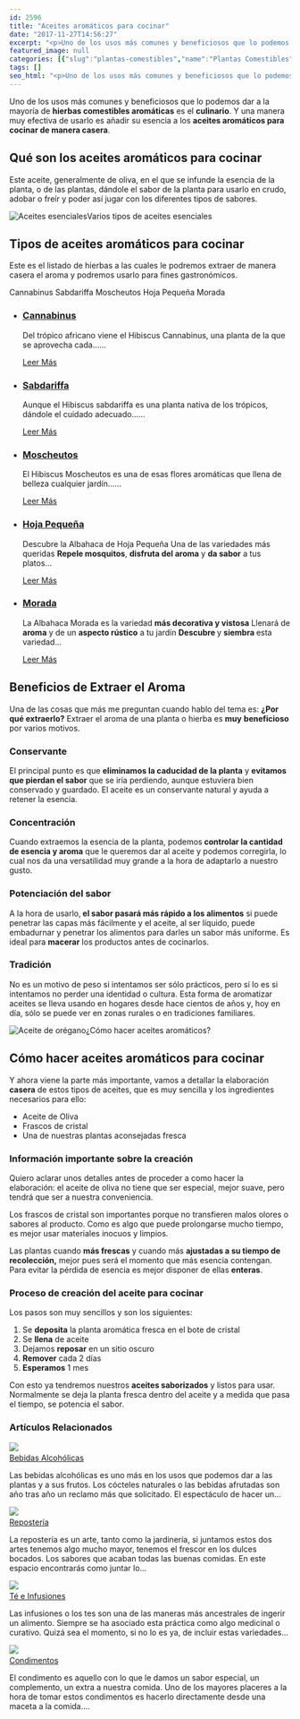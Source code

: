 ```yaml
---
id: 2596
title: "Aceites aromáticos para cocinar"
date: "2017-11-27T14:56:27"
excerpt: "<p>Uno de los usos más comunes y beneficiosos que lo podemos dar a la mayoría de hierbas comestibles aromáticas es el culinario. Y una manera muy efectiva de usarlo es añadir su esencia a los aceites aromáticos para cocinar de manera casera. Qué son los aceites aromáticos para cocinar Este aceite, generalmente de oliva, en&hellip; <a class=\"more-link\" href=\"https://plantasyflores.online/plantas-comestibles/te-e-infusiones/\">Seguir leyendo <span class=\"screen-reader-text\">Té e Infusiones</span> <span class=\"meta-nav\" aria-hidden=\"true\">&rarr;</span></a></p>\n"
featured_image: null
categories: [{"slug":"plantas-comestibles","name":"Plantas Comestibles"}]
tags: []
seo_html: "<p>Uno de los usos más comunes y beneficiosos que lo podemos dar a la mayoría de <strong>hierbas comestibles aromáticas</strong> es el <strong>culinario</strong>. Y una manera muy efectiva de usarlo es añadir su esencia a los <strong>aceites aromáticos para cocinar de manera casera</strong>.</p> <h2>Qué son los aceites aromáticos para cocinar</h2> <p>Este aceite, generalmente de oliva, en el que se infunde la esencia de la planta, o de las plantas, dándole el sabor de la planta para usarlo en crudo, adobar o freír y poder así jugar con los diferentes tipos de sabores.</p> <img src=\"https://plantasyflores.online/wp-content/uploads/2017/08/bath-oil-2510793_1920-325x207.jpg\" alt=\"Aceites esenciales\" />Varios tipos de aceites esenciales <h2>Tipos de aceites aromáticos para cocinar</h2> <p>Este es el listado de hierbas a las cuales le podremos extraer de manera casera el aroma y podremos usarlo para fines gastronómicos.</p> Cannabinus Sabdariffa Moscheutos Hoja Pequeña Morada <ul> <li> <h3> <a href=\"/hibiscus/cannabinus/\">Cannabinus</a> </h3> <p>Del trópico africano viene el Hibiscus Cannabinus, una planta de la que se aprovecha cada…...</p> <a href=\"/hibiscus/cannabinus/\"> Leer Más </a> </li> <li> <h3> <a href=\"/hibiscus/sabdariffa/\">Sabdariffa</a> </h3> <p>Aunque el Hibiscus sabdariffa es una planta nativa de los trópicos, dándole el cuidado adecuado…...</p> <a href=\"/hibiscus/sabdariffa/\"> Leer Más </a> </li> <li> <h3> <a href=\"/hibiscus/moscheutos/\">Moscheutos</a> </h3> <p>El Hibiscus Moscheutos es una de esas flores aromáticas que llena de belleza cualquier jardín…...</p> <a href=\"/hibiscus/moscheutos/\"> Leer Más </a> </li> <li> <h3> <a href=\"/albahaca/hoja-pequena/\">Hoja Pequeña</a> </h3> <p>Descubre la Albahaca de Hoja Pequeña Una de las variedades más queridas <strong>Repele mosquitos</strong>, <strong>disfruta del aroma</strong> y <strong>da sabor</strong> a tus platos...</p> <a href=\"/albahaca/hoja-pequena/\"> Leer Más </a> </li> <li> <h3> <a href=\"/albahaca/morada/\">Morada</a> </h3> <p>La Albahaca Morada es la variedad <strong>más decorativa y vistosa</strong> Llenará de <strong>aroma</strong> y de un <strong>aspecto rústico</strong> a tu jardín <strong>Descubre </strong> y <strong> siembra </strong> esta variedad...</p> <a href=\"/albahaca/morada/\"> Leer Más </a> </li> </ul> <h2>Beneficios de Extraer el Aroma</h2> <p>Una de las cosas que más me preguntan cuando hablo del tema es: <strong>¿Por qué extraerlo?</strong> Extraer el aroma de una planta o hierba es <strong>muy</strong> <strong>beneficioso</strong> por varios motivos.</p> <h3>Conservante</h3> <p>El principal punto es que <strong>eliminamos la caducidad de la planta</strong> y <strong>evitamos que pierdan el sabor</strong> que se iría perdiendo, aunque estuviera bien conservado y guardado. El aceite es un conservante natural y ayuda a retener la esencia.</p> <h3>Concentración</h3> <p>Cuando extraemos la esencia de la planta, podemos<strong> controlar la cantidad de esencia y aroma</strong> que le queremos dar al aceite y podemos corregirla, lo cual nos da una versatilidad muy grande a la hora de adaptarlo a nuestro gusto.</p> <h3>Potenciación del sabor</h3> <p>A la hora de usarlo,<strong> el sabor pasará más rápido a los alimentos</strong> si puede penetrar las capas más fácilmente y el aceite, al ser líquido, puede embadurnar y penetrar los alimentos para darles un sabor más uniforme. Es ideal para <strong>macerar</strong> los productos antes de cocinarlos.</p> <h3>Tradición</h3> <p>No es un motivo de peso si intentamos ser sólo prácticos, pero sí lo es si intentamos no perder una identidad o cultura. Esta forma de aromatizar aceites se lleva usando en hogares desde hace cientos de años y, hoy en día, sólo se puede ver en zonas rurales o en tradiciones familiares.</p> <img src=\"https://plantasyflores.online/wp-content/uploads/2017/08/cosmetics-293293_1280-325x217.jpg\" alt=\"Aceite de orégano\" />¿Cómo hacer aceites aromáticos? <h2>Cómo hacer aceites aromáticos para cocinar</h2> <p>Y ahora viene la parte más importante, vamos a detallar la elaboración <strong>casera</strong> de estos tipos de aceites, que es muy sencilla y los ingredientes necesarios para ello:</p> <ul> <li>Aceite de Oliva</li> <li>Frascos de cristal</li> <li>Una de nuestras plantas aconsejadas fresca</li> </ul> <h3>Información importante sobre la creación</h3> <p>Quiero aclarar unos detalles antes de proceder a como hacer la elaboración: el aceite de oliva no tiene que ser especial, mejor suave, pero tendrá que ser a nuestra conveniencia.</p> <p>Los frascos de cristal son importantes porque no transfieren malos olores o sabores al producto. Como es algo que puede prolongarse mucho tiempo, es mejor usar materiales inocuos y limpios.</p> <p>Las plantas cuando <strong>más frescas</strong> y cuando más <strong>ajustadas a su tiempo de recolección,</strong> mejor pues será el momento que más esencia contengan. Para evitar la pérdida de esencia es mejor disponer de ellas <strong>enteras</strong>.</p> <h3>Proceso de creación del aceite para cocinar</h3> <p>Los pasos son muy sencillos y son los siguientes:</p> <ol> <li>Se <strong>deposita</strong> la planta aromática fresca en el bote de cristal</li> <li>Se <strong>llena</strong> de aceite</li> <li>Dejamos <strong>reposar</strong> en un sitio oscuro</li> <li><strong>Remover</strong> cada 2 días</li> <li><strong>Esperamos</strong> 1 mes</li> </ol> <p>Con esto ya tendremos nuestros <strong>aceites saborizados</strong> y listos para usar. Normalmente se deja la planta fresca dentro del aceite y a medida que pasa el tiempo, se potencia el sabor.</p> <h3> Artículos Relacionados<br /> </h3> <img src=\"https://plantasyflores.online/wp-content/uploads/2017/10/cocktail-585315_1920.jpg\" /> <a href=\"/plantas-comestibles/bebidas-alcoholicas/\"><br /> Bebidas Alcohólicas<br /> </a> <p>Las bebidas alcohólicas es uno más en los usos que podemos dar a las plantas y a sus frutos. Los cócteles naturales o las bebidas afrutadas son año tras año un reclamo más que solicitado. El espectáculo de hacer un...</p> <img src=\"https://plantasyflores.online/wp-content/uploads/2017/10/cake-2450015_1920.jpg\" /> <a href=\"/plantas-comestibles/reposteria/\"><br /> Repostería<br /> </a> <p>La repostería es un arte, tanto como la jardinería, si juntamos estos dos artes tenemos algo mucho mayor, tenemos el frescor en los dulces bocados. Los sabores que acaban todas las buenas comidas. En este espacio encontrarás como juntar lo...</p> <img src=\"https://plantasyflores.online/wp-content/uploads/2017/10/maker-2817219_1920.jpg\" /> <a href=\"/plantas-comestibles/te-e-infusiones/\"><br /> Té e Infusiones<br /> </a> <p>Las infusiones o los tes son una de las maneras más ancestrales de ingerir un alimento. Siempre se ha asociado esta práctica como algo medicinal o curativo. Quizá sea el momento, si no lo es ya, de incluir estas variedades...</p> <img src=\"https://plantasyflores.online/wp-content/uploads/2017/10/spice-370114_1920.jpg\" /> <a href=\"/plantas-comestibles/condimentos/\"><br /> Condimentos<br /> </a> <p>El condimento es aquello con lo que le damos un sabor especial, un complemento, un extra a nuestra comida. Uno de los mayores placeres a la hora de tomar estos condimentos es hacerlo directamente desde una maceta a la comida....</p>"
---
```


<p>Uno de los usos más comunes y beneficiosos que lo podemos dar a la mayoría de <strong>hierbas comestibles aromáticas</strong> es el <strong>culinario</strong>. Y una manera muy efectiva de usarlo es añadir su esencia a los <strong>aceites aromáticos para cocinar de manera casera</strong>.</p> <h2>Qué son los aceites aromáticos para cocinar</h2> <p>Este aceite, generalmente de oliva, en el que se infunde la esencia de la planta, o de las plantas, dándole el sabor de la planta para usarlo en crudo, adobar o freír y poder así jugar con los diferentes tipos de sabores.</p> <img src="https://plantasyflores.online/wp-content/uploads/2017/08/bath-oil-2510793_1920-325x207.jpg" alt="Aceites esenciales" />Varios tipos de aceites esenciales <h2>Tipos de aceites aromáticos para cocinar</h2> <p>Este es el listado de hierbas a las cuales le podremos extraer de manera casera el aroma y podremos usarlo para fines gastronómicos.</p> Cannabinus Sabdariffa Moscheutos Hoja Pequeña Morada <ul> <li> <h3> <a href="/hibiscus/cannabinus/">Cannabinus</a> </h3> <p>Del trópico africano viene el Hibiscus Cannabinus, una planta de la que se aprovecha cada…...</p> <a href="/hibiscus/cannabinus/"> Leer Más </a> </li> <li> <h3> <a href="/hibiscus/sabdariffa/">Sabdariffa</a> </h3> <p>Aunque el Hibiscus sabdariffa es una planta nativa de los trópicos, dándole el cuidado adecuado…...</p> <a href="/hibiscus/sabdariffa/"> Leer Más </a> </li> <li> <h3> <a href="/hibiscus/moscheutos/">Moscheutos</a> </h3> <p>El Hibiscus Moscheutos es una de esas flores aromáticas que llena de belleza cualquier jardín…...</p> <a href="/hibiscus/moscheutos/"> Leer Más </a> </li> <li> <h3> <a href="/albahaca/hoja-pequena/">Hoja Pequeña</a> </h3> <p>Descubre la Albahaca de Hoja Pequeña Una de las variedades más queridas <strong>Repele mosquitos</strong>, <strong>disfruta del aroma</strong> y <strong>da sabor</strong> a tus platos...</p> <a href="/albahaca/hoja-pequena/"> Leer Más </a> </li> <li> <h3> <a href="/albahaca/morada/">Morada</a> </h3> <p>La Albahaca Morada es la variedad <strong>más decorativa y vistosa</strong> Llenará de <strong>aroma</strong> y de un <strong>aspecto rústico</strong> a tu jardín <strong>Descubre </strong> y <strong> siembra </strong> esta variedad...</p> <a href="/albahaca/morada/"> Leer Más </a> </li> </ul> <h2>Beneficios de Extraer el Aroma</h2> <p>Una de las cosas que más me preguntan cuando hablo del tema es: <strong>¿Por qué extraerlo?</strong> Extraer el aroma de una planta o hierba es <strong>muy</strong> <strong>beneficioso</strong> por varios motivos.</p> <h3>Conservante</h3> <p>El principal punto es que <strong>eliminamos la caducidad de la planta</strong> y <strong>evitamos que pierdan el sabor</strong> que se iría perdiendo, aunque estuviera bien conservado y guardado. El aceite es un conservante natural y ayuda a retener la esencia.</p> <h3>Concentración</h3> <p>Cuando extraemos la esencia de la planta, podemos<strong> controlar la cantidad de esencia y aroma</strong> que le queremos dar al aceite y podemos corregirla, lo cual nos da una versatilidad muy grande a la hora de adaptarlo a nuestro gusto.</p> <h3>Potenciación del sabor</h3> <p>A la hora de usarlo,<strong> el sabor pasará más rápido a los alimentos</strong> si puede penetrar las capas más fácilmente y el aceite, al ser líquido, puede embadurnar y penetrar los alimentos para darles un sabor más uniforme. Es ideal para <strong>macerar</strong> los productos antes de cocinarlos.</p> <h3>Tradición</h3> <p>No es un motivo de peso si intentamos ser sólo prácticos, pero sí lo es si intentamos no perder una identidad o cultura. Esta forma de aromatizar aceites se lleva usando en hogares desde hace cientos de años y, hoy en día, sólo se puede ver en zonas rurales o en tradiciones familiares.</p> <img src="https://plantasyflores.online/wp-content/uploads/2017/08/cosmetics-293293_1280-325x217.jpg" alt="Aceite de orégano" />¿Cómo hacer aceites aromáticos? <h2>Cómo hacer aceites aromáticos para cocinar</h2> <p>Y ahora viene la parte más importante, vamos a detallar la elaboración <strong>casera</strong> de estos tipos de aceites, que es muy sencilla y los ingredientes necesarios para ello:</p> <ul> <li>Aceite de Oliva</li> <li>Frascos de cristal</li> <li>Una de nuestras plantas aconsejadas fresca</li> </ul> <h3>Información importante sobre la creación</h3> <p>Quiero aclarar unos detalles antes de proceder a como hacer la elaboración: el aceite de oliva no tiene que ser especial, mejor suave, pero tendrá que ser a nuestra conveniencia.</p> <p>Los frascos de cristal son importantes porque no transfieren malos olores o sabores al producto. Como es algo que puede prolongarse mucho tiempo, es mejor usar materiales inocuos y limpios.</p> <p>Las plantas cuando <strong>más frescas</strong> y cuando más <strong>ajustadas a su tiempo de recolección,</strong> mejor pues será el momento que más esencia contengan. Para evitar la pérdida de esencia es mejor disponer de ellas <strong>enteras</strong>.</p> <h3>Proceso de creación del aceite para cocinar</h3> <p>Los pasos son muy sencillos y son los siguientes:</p> <ol> <li>Se <strong>deposita</strong> la planta aromática fresca en el bote de cristal</li> <li>Se <strong>llena</strong> de aceite</li> <li>Dejamos <strong>reposar</strong> en un sitio oscuro</li> <li><strong>Remover</strong> cada 2 días</li> <li><strong>Esperamos</strong> 1 mes</li> </ol> <p>Con esto ya tendremos nuestros <strong>aceites saborizados</strong> y listos para usar. Normalmente se deja la planta fresca dentro del aceite y a medida que pasa el tiempo, se potencia el sabor.</p> <h3> Artículos Relacionados<br /> </h3> <img src="https://plantasyflores.online/wp-content/uploads/2017/10/cocktail-585315_1920.jpg" /> <a href="/plantas-comestibles/bebidas-alcoholicas/"><br /> Bebidas Alcohólicas<br /> </a> <p>Las bebidas alcohólicas es uno más en los usos que podemos dar a las plantas y a sus frutos. Los cócteles naturales o las bebidas afrutadas son año tras año un reclamo más que solicitado. El espectáculo de hacer un...</p> <img src="https://plantasyflores.online/wp-content/uploads/2017/10/cake-2450015_1920.jpg" /> <a href="/plantas-comestibles/reposteria/"><br /> Repostería<br /> </a> <p>La repostería es un arte, tanto como la jardinería, si juntamos estos dos artes tenemos algo mucho mayor, tenemos el frescor en los dulces bocados. Los sabores que acaban todas las buenas comidas. En este espacio encontrarás como juntar lo...</p> <img src="https://plantasyflores.online/wp-content/uploads/2017/10/maker-2817219_1920.jpg" /> <a href="/plantas-comestibles/te-e-infusiones/"><br /> Té e Infusiones<br /> </a> <p>Las infusiones o los tes son una de las maneras más ancestrales de ingerir un alimento. Siempre se ha asociado esta práctica como algo medicinal o curativo. Quizá sea el momento, si no lo es ya, de incluir estas variedades...</p> <img src="https://plantasyflores.online/wp-content/uploads/2017/10/spice-370114_1920.jpg" /> <a href="/plantas-comestibles/condimentos/"><br /> Condimentos<br /> </a> <p>El condimento es aquello con lo que le damos un sabor especial, un complemento, un extra a nuestra comida. Uno de los mayores placeres a la hora de tomar estos condimentos es hacerlo directamente desde una maceta a la comida....</p>
